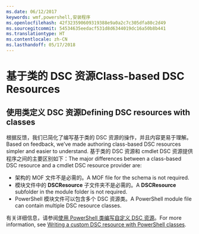 ```yaml
---
ms.date: 06/12/2017
keywords: wmf,powershell,安装程序
ms.openlocfilehash: 42f323590609319388e9a0a2c7c305dfa80c2d49
ms.sourcegitcommit: 54534635eedacf531d8d6344019dc16a50b8b441
ms.translationtype: HT
ms.contentlocale: zh-CN
ms.lasthandoff: 05/17/2018
---
```

# <a name="class-based-dsc-resources"></a><span data-ttu-id="9e0a7-102">基于类的 DSC 资源</span><span class="sxs-lookup"><span data-stu-id="9e0a7-102">Class-based DSC Resources</span></span>

## <a name="defining-dsc-resources-with-classes"></a><span data-ttu-id="9e0a7-103">使用类定义 DSC 资源</span><span class="sxs-lookup"><span data-stu-id="9e0a7-103">Defining DSC resources with classes</span></span>

<span data-ttu-id="9e0a7-104">根据反馈，我们已简化了编写基于类的 DSC 资源的操作，并且内容更易于理解。</span><span class="sxs-lookup"><span data-stu-id="9e0a7-104">Based on feedback, we’ve made authoring class-based DSC resources simpler and easier to understand.</span></span>
<span data-ttu-id="9e0a7-105">基于类的 DSC 资源和 cmdlet DSC 资源提供程序之间的主要区别如下：</span><span class="sxs-lookup"><span data-stu-id="9e0a7-105">The major differences between a class-based DSC resource and a cmdlet DSC resource provider are:</span></span>

* <span data-ttu-id="9e0a7-106">架构的 MOF 文件不是必需的。</span><span class="sxs-lookup"><span data-stu-id="9e0a7-106">A MOF file for the schema is not required.</span></span>
* <span data-ttu-id="9e0a7-107">模块文件中的 **DSCResource** 子文件夹不是必需的。</span><span class="sxs-lookup"><span data-stu-id="9e0a7-107">A **DSCResource** subfolder in the module folder is not required.</span></span>
* <span data-ttu-id="9e0a7-108">PowerShell 模块文件可以包含多个 DSC 资源类。</span><span class="sxs-lookup"><span data-stu-id="9e0a7-108">A PowerShell module file can contain multiple DSC resource classes.</span></span>

<span data-ttu-id="9e0a7-109">有关详细信息，请参阅[使用 PowerShell 类编写自定义 DSC 资源](https://msdn.microsoft.com/powershell/dsc/authoringresource)。</span><span class="sxs-lookup"><span data-stu-id="9e0a7-109">For more information, see [Writing a custom DSC resource with PowerShell classes](https://msdn.microsoft.com/powershell/dsc/authoringresource).</span></span>
